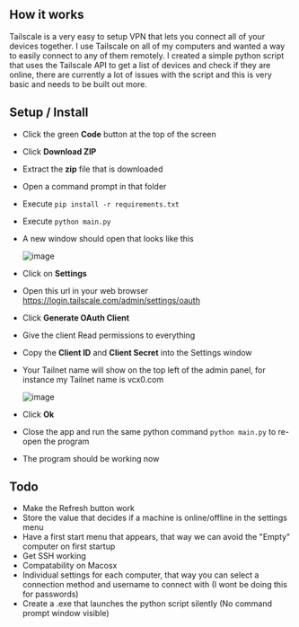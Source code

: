 ## How it works
Tailscale is a very easy to setup VPN that lets you connect all of your devices together. I use Tailscale on all of my computers and wanted a way to easily connect to any of them remotely. I created a simple python script that uses the Tailscale API to get a list of devices and check if they are online, there are currently a lot of issues with the script and this is very basic and needs to be built out more.

## Setup / Install
* Click the green **Code** button at the top of the screen
* Click **Download ZIP**
* Extract the **zip** file that is downloaded
* Open a command prompt in that folder
* Execute `pip install -r requirements.txt`
* Execute `python main.py`
* A new window should open that looks like this

  ![image](https://github.com/Verminfate/Tailscale-remote-access/assets/72428571/ad3f2896-4658-4eac-944f-b42e39cec368)

* Click on **Settings**
* Open this url in your web browser https://login.tailscale.com/admin/settings/oauth
* Click **Generate OAuth Client**
* Give the client Read permissions to everything
* Copy the **Client ID** and **Client Secret** into the Settings window
* Your Tailnet name will show on the top left of the admin panel, for instance my Tailnet name is vcx0.com
 
  ![image](https://github.com/Verminfate/Tailscale-remote-access/assets/72428571/2169a42d-8d36-4a2c-8351-365b70c8457f)

* Click **Ok**
* Close the app and run the same python command `python main.py` to re-open the program
* The program should be working now

## Todo
* Make the Refresh button work
* Store the value that decides if a machine is online/offline in the settings menu
* Have a first start menu that appears, that way we can avoid the "Empty" computer on first startup
* Get SSH working
* Compatability on Macosx
* Individual settings for each computer, that way you can select a connection method and username to connect with (I wont be doing this for passwords)
* Create a .exe that launches the python script silently (No command prompt window visible)
  
